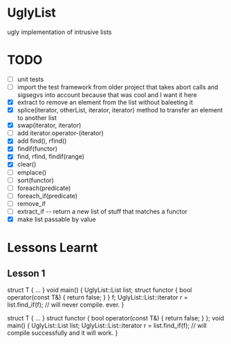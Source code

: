 UglyList
========

ugly implementation of intrusive lists

TODO
====

* [ ] unit tests
* [ ] import the test framework from older project that takes abort calls and sigsegvs into account because that was cool and I want it here
* [x] extract to remove an element from the list without baleeting it
* [x] splice(iterator, otherList, iterator, iterator) method to transfer an element to another list
* [x] swap(iterator, iterator)
* [ ] add iterator.operator-(iterator)
* [x] add find(), rfind()
* [x] findif(functor)
* [x] find, rfind, findif(range)
* [x] clear()
* [ ] emplace()
* [ ] sort(functor)
* [ ] foreach(predicate)
* [ ] foreach_if(predicate)
* [ ] remove_if
* [ ] extract_if -- return a new list of stuff that matches a functor
* [x] make list passable by value

Lessons Learnt
==============

Lesson 1
--------

struct T { ... }
void main() {
    UglyList::List<T> list;
    struct functor {
        bool operator(const T&) { return false; }
    } f;
    UglyList::List<T>::iterator r = list.find_if(f); // will never compile. ever.
}

struct T { ... }
struct functor {
    bool operator(const T&) { return false; }
};
void main() {
    UglyList::List<T> list;
    UglyList::List<T>::iterator r = list.find_if(f); // will compile successfully and it will work.
}
